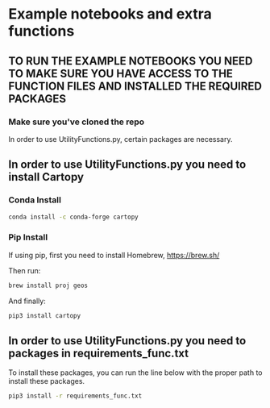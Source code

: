 # Example notebooks and extra functions

## TO RUN THE EXAMPLE NOTEBOOKS YOU NEED TO MAKE SURE YOU HAVE ACCESS TO THE FUNCTION FILES AND INSTALLED THE REQUIRED PACKAGES

### Make sure you've cloned the repo

In order to use UtilityFunctions.py, certain packages are necessary. 

## In order to use UtilityFunctions.py you need to install Cartopy

###  Conda Install
```bash
conda install -c conda-forge cartopy
```

###  Pip Install
If using pip, first you need to install Homebrew, https://brew.sh/

Then run: 

```bash
brew install proj geos
```

And finally:

```bash
pip3 install cartopy
```
## In order to use UtilityFunctions.py you need to packages in requirements_func.txt

To install these packages, you can run the line below with the proper path to install these packages. 

```bash
pip3 install -r requirements_func.txt
```


